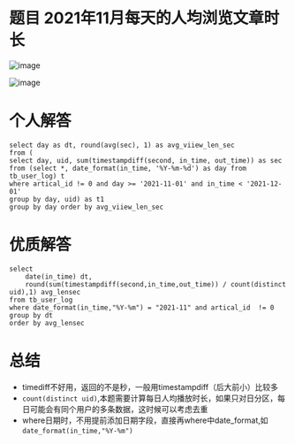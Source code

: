 # 题目 2021年11月每天的人均浏览文章时长

![image](https://github.com/user-attachments/assets/6e21c477-b61e-4a19-b50a-3aaaf2cd931c)

![image](https://github.com/user-attachments/assets/b9aa1165-95f7-4139-981f-e4e72d0d9dda)

# 个人解答

```mysql
select day as dt, round(avg(sec), 1) as avg_viiew_len_sec
from (
select day, uid, sum(timestampdiff(second, in_time, out_time)) as sec
from (select *, date_format(in_time, '%Y-%m-%d') as day from tb_user_log) t
where artical_id != 0 and day >= '2021-11-01' and in_time < '2021-12-01'
group by day, uid) as t1
group by day order by avg_viiew_len_sec
```

# 优质解答
```mysql
select
    date(in_time) dt,
    round(sum(timestampdiff(second,in_time,out_time)) / count(distinct uid),1) avg_lensec
from tb_user_log
where date_format(in_time,"%Y-%m") = "2021-11" and artical_id  != 0
group by dt
order by avg_lensec 
```


# 总结

* timediff不好用，返回的不是秒，一般用timestampdiff（后大前小）比较多
* ```count(distinct uid)```,本题需要计算每日人均播放时长，如果只对日分区，每日可能会有同个用户的多条数据，这时候可以考虑去重
* where日期时，不用提前添加日期字段，直接再where中date_format,如```date_format(in_time,"%Y-%m")```
